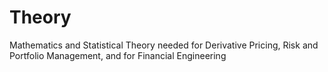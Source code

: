 # Theory
Mathematics and Statistical Theory needed for Derivative Pricing, Risk and Portfolio Management, and for Financial Engineering

